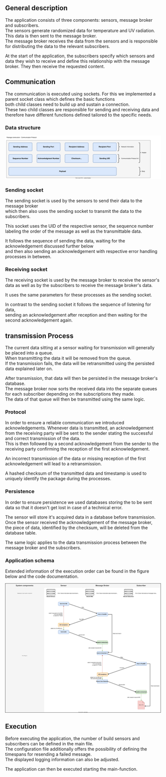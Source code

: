 ## General description

The application consists of three components: sensors, message broker and subscribers.  
The sensors generate randomized data for temperature and UV radiation. This data is then sent to the message broker.  
The message broker receives the data from the sensors and is responsible for distributing the data to the relevant subscribers.

At the start of the application, the subscribers specify which sensors and data they wish to receive and define this 
relationship with the message broker. They then receive the requested content.
 
## Communication

The communication is executed using sockets. For this we implemented a parent socket class which defines the basic functions  
both child classes need to build up and sustain a connection.  
These two child classes are responsible for sending and receiving data and therefore have different functions defined tailored to the specific needs.

### Data structure
  
![Data structure](pictures/Data_structure.svg)

### Sending socket

The sending socket is used by the sensors to send their data to the message broker  
which then also uses the sending socket to transmit the data to the subscribers.

This socket uses the UID of the respective sensor, the sequence number labeling the order of the message as well as 
the transmittable data. 

It follows the sequence of sending the data, waiting for the acknowledgement discussed further below  
and then also sending an acknowledgement with respective error handling processes in between.

### Receiving socket

The receiving socket is used by the message broker to receive the sensor's data as well as by the subscribers to receive
the message broker's data. 

It uses the same parameters for these processes as the sending socket.

In contrast to the sending socket it follows the sequence of listening for data,  
sending an acknowledgement after reception and then waiting for the second acknowledgement again.

## transmission Process

The current data sitting at a sensor waiting for transmission will generally be placed into a queue.  
When transmitting the data it will be removed from the queue.  
If the transmission fails, the data will be retransmitted using the persisted data explained later on.

After transmission, that data will then be persisted in the message broker's database.  
The message broker now sorts the received data into the separate queues for each subscriber depending on the subscriptions they made.  
The data of that queue will then be transmitted using the same logic.

### Protocol

In order to ensure a reliable communication we introduced acknowledgements. Whenever data is transmitted, an acknowledgement  
from the receiving party will be sent to the sender stating the successful and correct transmission of the data.  
This is then followed by a second acknowledgement from the sender to the receiving party confirming the reception of the first acknowledgement.

An incorrect transmission of the data or missing reception of the first acknowledgement will lead to a retransmission.

A hashed checksum of the transmitted data and timestamp is used to uniquely identify the package during the processes.

### Persistence

In order to ensure persistence we used databases storing the to be sent data so that it doesn't get lost in case of a technical error.

The sensor will store it's acquired data in a database before transmission. Once the sensor received the acknowledgement of the message broker,  
the piece of data, identified by the checksum, will be deleted from the database table.

The same logic applies to the data transmission process between the message broker and the subscribers.

### Application schema

Extended information of the execution order can be found in the figure below and the code documentation.

![Application schema](pictures/Application_schema.svg)

## Execution

Before executing the application, the number of build sensors and subscribers can be defined in the main file.  
The configuration file additionally offers the possibility of defining the timespans for resending a failed message.  
The displayed logging information can also be adjusted.

The application can then be executed starting the main-function.
